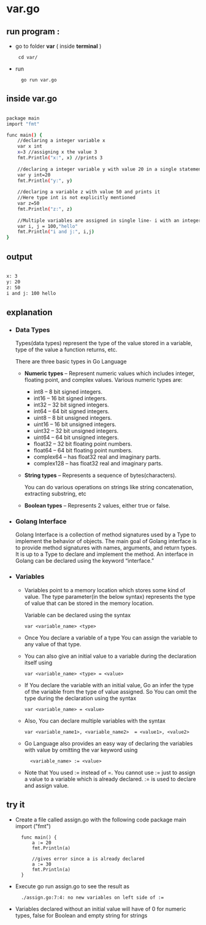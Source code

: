 
# var.go
## run program : 
- go to folder **var** ( inside **terminal** ) 

       cd var/

- run 

        go run var.go
## inside var.go

```bash

package main
import "fmt"

func main() {
    //declaring a integer variable x
    var x int
    x=3 //assigning x the value 3 
    fmt.Println("x:", x) //prints 3
    
    //declaring a integer variable y with value 20 in a single statement and prints it
    var y int=20
    fmt.Println("y:", y)
    
    //declaring a variable z with value 50 and prints it
    //Here type int is not explicitly mentioned 
    var z=50
    fmt.Println("z:", z)
    
    //Multiple variables are assigned in single line- i with an integer and j with a string
    var i, j = 100,"hello"
    fmt.Println("i and j:", i,j)
}

```

## output

```bash

x: 3
y: 20
z: 50
i and j: 100 hello

```

## explanation



- ### **Data Types**
    Types(data types) represent the type of the value stored in a variable, type of the value a function returns, etc.
    
    There are three basic types in Go Language

    - **Numeric types** – Represent numeric values which includes integer, floating point, and complex values. Various numeric types are:

        -   int8 – 8 bit signed integers.
        -   int16 – 16 bit signed integers.
        -   int32 – 32 bit signed integers.
        -   int64 – 64 bit signed integers.
        -   uint8 – 8 bit unsigned integers.
        -   uint16 – 16 bit unsigned integers.
        -   uint32 – 32 bit unsigned integers.
        -   uint64 – 64 bit unsigned integers.
        -   float32 – 32 bit floating point numbers.
        -   float64 – 64 bit floating point numbers.
        -   complex64 – has float32 real and imaginary parts.
        -   complex128 – has float32 real and imaginary parts.

    - **String types** – Represents a sequence of bytes(characters). 

        You can do various operations on strings like string concatenation, extracting substring, etc

    - **Boolean types** – Represents 2 values, either true or false.
 
- ### Golang Interface

    Golang Interface is a collection of method signatures used by a Type to implement the behavior of objects. 
    The main goal of Golang interface is to provide method signatures with names, arguments, and return types. 
    It is up to a Type to declare and implement the method. 
    An interface in Golang can be declared using the keyword “interface.”
    
- ### Variables

    -   Variables point to a memory location which stores some kind of value. The type parameter(in the below syntax) represents the type of value that can be stored in the memory location.

        Variable can be declared using the syntax

            var <variable_name> <type>

    -   Once You declare a variable of a type You can assign the variable to any value of that type.

    -   You can also give an initial value to a variable during the declaration itself using

            var <variable_name> <type> = <value>

    -   If You declare the variable with an initial value, Go an infer the type of the variable from the type of value assigned. So You can omit the type during the declaration using the syntax

            var <variable_name> = <value>

    -   Also, You can declare multiple variables with the syntax

            var <variable_name1>, <variable_name2>  = <value1>, <value2>
    
    - Go Language also provides an easy way of declaring the variables with value by omitting the var keyword using

            <variable_name> := <value>

    - Note that You used := instead of =. You cannot use := just to assign a value to a variable which is already declared. := is used to declare and assign value.



## try it

- Create a file called assign.go with the following code 
        package main
        import ("fmt")

        func main() {
            a := 20
            fmt.Println(a)

            //gives error since a is already declared
            a := 30
            fmt.Println(a)
        }

- Execute go run assign.go to see the result as

        ./assign.go:7:4: no new variables on left side of :=		

- Variables declared without an initial value will have of 0 for numeric types, 
    false for Boolean and empty string for strings
